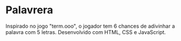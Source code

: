 # Palavrera

Inspirado no jogo "term.ooo", o jogador tem 6 chances de adivinhar a palavra com 5 letras. Desenvolvido com HTML, CSS e JavaScript.
